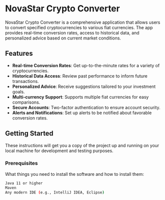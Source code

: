 # NovaStar Crypto Converter

NovaStar Crypto Converter is a comprehensive application that allows users to convert specified cryptocurrencies to various fiat currencies. The app provides real-time conversion rates, access to historical data, and personalized advice based on current market conditions.

## Features

- **Real-time Conversion Rates**: Get up-to-the-minute rates for a variety of cryptocurrencies.
- **Historical Data Access**: Review past performance to inform future transactions.
- **Personalized Advice**: Receive suggestions tailored to your investment goals.
- **Multi-currency Support**: Supports multiple fiat currencies for easy comparisons.
- **Secure Accounts**: Two-factor authentication to ensure account security.
- **Alerts and Notifications**: Set up alerts to be notified about favorable conversion rates.

## Getting Started

These instructions will get you a copy of the project up and running on your local machine for development and testing purposes.

### Prerequisites

What things you need to install the software and how to install them:

```bash
Java 11 or higher
Maven
Any modern IDE (e.g., IntelliJ IDEA, Eclipse)
